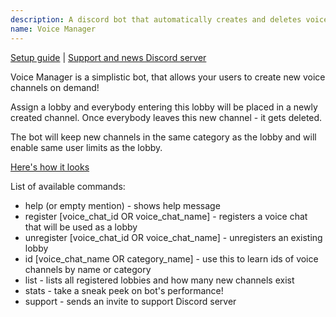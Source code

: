 ```yaml
---
description: A discord bot that automatically creates and deletes voice channels when needed
name: Voice Manager
---
```


[Setup guide](https://github.com/BestMordaEver/Voice-Manager/wiki/How-to-set-up-Voice-Manager) | [Support and news Discord server](https://discord.gg/tqj6jvT)

Voice Manager is a simplistic bot, that allows your users to create new voice channels on demand!

Assign a lobby and everybody entering this lobby will be placed in a newly created channel. Once everybody leaves this new channel - it gets deleted.

The bot will keep new channels in the same category as the lobby and will enable same user limits as the lobby.

[Here's how it looks](https://i.imgur.com/xNKVC2B.mp4)

List of available commands:
- help (or empty mention) - shows help message
- register [voice_chat_id OR voice_chat_name] - registers a voice chat that will be used as a lobby
- unregister [voice_chat_id OR voice_chat_name] - unregisters an existing lobby
- id [voice_chat_name OR category_name] - use this to learn ids of voice channels by name or category
- list - lists all registered lobbies and how many new channels exist
- stats - take a sneak peek on bot's performance!
- support - sends an invite to support Discord server
